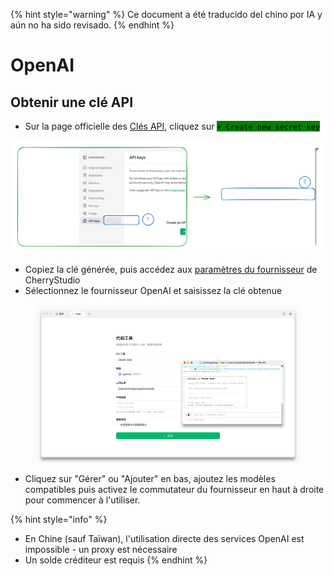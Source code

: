 
{% hint style="warning" %}
Ce document a été traducido del chino por IA y aún no ha sido revisado.
{% endhint %}

# OpenAI

## Obtenir une clé API

* Sur la page officielle des [Clés API](https://platform.openai.com/api-keys), cliquez sur <mark style="background-color:green;">`+ Create new secret key`</mark>

<img src="../../.gitbook/assets/file.excalidraw (1).svg" alt="" class="gitbook-drawing">

* Copiez la clé générée, puis accédez aux [paramètres du fournisseur](broken-reference) de CherryStudio
* Sélectionnez le fournisseur OpenAI et saisissez la clé obtenue

<figure><img src="../../.gitbook/assets/image (9).png" alt=""><figcaption></figcaption></figure>

* Cliquez sur "Gérer" ou "Ajouter" en bas, ajoutez les modèles compatibles puis activez le commutateur du fournisseur en haut à droite pour commencer à l'utiliser.

{% hint style="info" %}
- En Chine (sauf Taïwan), l'utilisation directe des services OpenAI est impossible - un proxy est nécessaire
- Un solde créditeur est requis
{% endhint %}